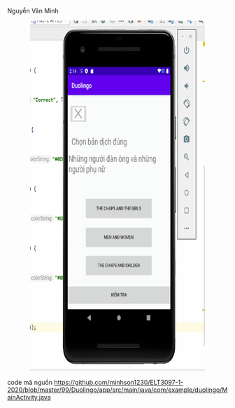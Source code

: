 Nguyễn Văn Minh 

<p align="center">
<img width="400" height="800" src="https://github.com/minhson1230/ELT3097-1-2020/blob/master/99/NguyenVanMinh.gif">
</p>


code mã nguồn https://github.com/minhson1230/ELT3097-1-2020/blob/master/99/Duolingo/app/src/main/java/com/example/duolingo/MainActivity.java
